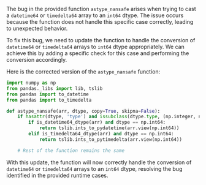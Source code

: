 The bug in the provided function `astype_nansafe` arises when trying to cast a `datetime64` or `timedelta64` array to an `int64` dtype. The issue occurs because the function does not handle this specific case correctly, leading to unexpected behavior.

To fix this bug, we need to update the function to handle the conversion of `datetime64` or `timedelta64` arrays to `int64` dtype appropriately. We can achieve this by adding a specific check for this case and performing the conversion accordingly. 

Here is the corrected version of the `astype_nansafe` function:

```python
import numpy as np
from pandas._libs import lib, tslib
from pandas import to_datetime
from pandas import to_timedelta

def astype_nansafe(arr, dtype, copy=True, skipna=False):
    if hasattr(dtype, 'type') and issubclass(dtype.type, (np.integer, np.floating)):
        if is_datetime64_dtype(arr) and dtype == np.int64:
            return tslib.ints_to_pydatetime(arr.view(np.int64))
        elif is_timedelta64_dtype(arr) and dtype == np.int64:
            return tslib.ints_to_pytimedelta(arr.view(np.int64))

    # Rest of the function remains the same
```

With this update, the function will now correctly handle the conversion of `datetime64` or `timedelta64` arrays to an `int64` dtype, resolving the bug identified in the provided runtime cases.